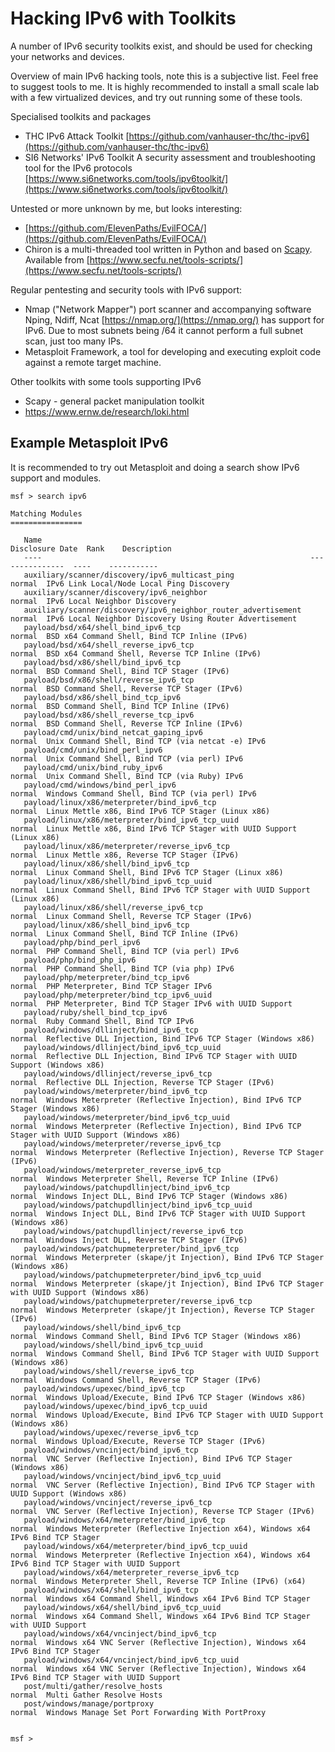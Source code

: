 # Hacking IPv6 with Toolkits

A number of IPv6 security toolkits exist, and should be used for checking your networks and devices.

Overview of main IPv6 hacking tools, note this is a subjective list. Feel free to suggest tools to me. It is highly recommended to install a small scale lab with a few virtualized devices, and try out running some of these tools.

Specialised toolkits and packages

* THC IPv6 Attack Toolkit  [https://github.com/vanhauser-thc/thc-ipv6](https://github.com/vanhauser-thc/thc-ipv6)
* SI6 Networks' IPv6 Toolkit
  A security assessment and troubleshooting tool for the IPv6 protocols [https://www.si6networks.com/tools/ipv6toolkit/](https://www.si6networks.com/tools/ipv6toolkit/) 

Untested or more unknown by me, but looks interesting:

* [https://github.com/ElevenPaths/EvilFOCA/](https://github.com/ElevenPaths/EvilFOCA/)
* Chiron is a multi-threaded tool written in Python and based on [Scapy](http://bb.secdev.org/scapy/overview). Available from [https://www.secfu.net/tools-scripts/](https://www.secfu.net/tools-scripts/)

Regular pentesting and security tools with IPv6 support:

* Nmap \("Network Mapper"\) port scanner and accompanying software Nping, Ndiff, Ncat [https://nmap.org/](https://nmap.org/) has support for IPv6. Due to most subnets being /64 it cannot perform a full subnet scan, just too many IPs.
* Metasploit Framework, a tool for developing and executing exploit code against a remote target machine.

Other toolkits with some tools supporting IPv6

* Scapy - general packet manipulation toolkit 
* https://www.ernw.de/research/loki.html

## Example Metasploit IPv6

It is recommended to try out Metasploit and doing a search show IPv6 support and modules.

```
msf > search ipv6

Matching Modules
================

   Name                                                            Disclosure Date  Rank    Description
   ----                                                            ---------------  ----    -----------
   auxiliary/scanner/discovery/ipv6_multicast_ping                                  normal  IPv6 Link Local/Node Local Ping Discovery
   auxiliary/scanner/discovery/ipv6_neighbor                                        normal  IPv6 Local Neighbor Discovery
   auxiliary/scanner/discovery/ipv6_neighbor_router_advertisement                   normal  IPv6 Local Neighbor Discovery Using Router Advertisement
   payload/bsd/x64/shell_bind_ipv6_tcp                                              normal  BSD x64 Command Shell, Bind TCP Inline (IPv6)
   payload/bsd/x64/shell_reverse_ipv6_tcp                                           normal  BSD x64 Command Shell, Reverse TCP Inline (IPv6)
   payload/bsd/x86/shell/bind_ipv6_tcp                                              normal  BSD Command Shell, Bind TCP Stager (IPv6)
   payload/bsd/x86/shell/reverse_ipv6_tcp                                           normal  BSD Command Shell, Reverse TCP Stager (IPv6)
   payload/bsd/x86/shell_bind_tcp_ipv6                                              normal  BSD Command Shell, Bind TCP Inline (IPv6)
   payload/bsd/x86/shell_reverse_tcp_ipv6                                           normal  BSD Command Shell, Reverse TCP Inline (IPv6)
   payload/cmd/unix/bind_netcat_gaping_ipv6                                         normal  Unix Command Shell, Bind TCP (via netcat -e) IPv6
   payload/cmd/unix/bind_perl_ipv6                                                  normal  Unix Command Shell, Bind TCP (via perl) IPv6
   payload/cmd/unix/bind_ruby_ipv6                                                  normal  Unix Command Shell, Bind TCP (via Ruby) IPv6
   payload/cmd/windows/bind_perl_ipv6                                               normal  Windows Command Shell, Bind TCP (via perl) IPv6
   payload/linux/x86/meterpreter/bind_ipv6_tcp                                      normal  Linux Mettle x86, Bind IPv6 TCP Stager (Linux x86)
   payload/linux/x86/meterpreter/bind_ipv6_tcp_uuid                                 normal  Linux Mettle x86, Bind IPv6 TCP Stager with UUID Support (Linux x86)
   payload/linux/x86/meterpreter/reverse_ipv6_tcp                                   normal  Linux Mettle x86, Reverse TCP Stager (IPv6)
   payload/linux/x86/shell/bind_ipv6_tcp                                            normal  Linux Command Shell, Bind IPv6 TCP Stager (Linux x86)
   payload/linux/x86/shell/bind_ipv6_tcp_uuid                                       normal  Linux Command Shell, Bind IPv6 TCP Stager with UUID Support (Linux x86)
   payload/linux/x86/shell/reverse_ipv6_tcp                                         normal  Linux Command Shell, Reverse TCP Stager (IPv6)
   payload/linux/x86/shell_bind_ipv6_tcp                                            normal  Linux Command Shell, Bind TCP Inline (IPv6)
   payload/php/bind_perl_ipv6                                                       normal  PHP Command Shell, Bind TCP (via perl) IPv6
   payload/php/bind_php_ipv6                                                        normal  PHP Command Shell, Bind TCP (via php) IPv6
   payload/php/meterpreter/bind_tcp_ipv6                                            normal  PHP Meterpreter, Bind TCP Stager IPv6
   payload/php/meterpreter/bind_tcp_ipv6_uuid                                       normal  PHP Meterpreter, Bind TCP Stager IPv6 with UUID Support
   payload/ruby/shell_bind_tcp_ipv6                                                 normal  Ruby Command Shell, Bind TCP IPv6
   payload/windows/dllinject/bind_ipv6_tcp                                          normal  Reflective DLL Injection, Bind IPv6 TCP Stager (Windows x86)
   payload/windows/dllinject/bind_ipv6_tcp_uuid                                     normal  Reflective DLL Injection, Bind IPv6 TCP Stager with UUID Support (Windows x86)
   payload/windows/dllinject/reverse_ipv6_tcp                                       normal  Reflective DLL Injection, Reverse TCP Stager (IPv6)
   payload/windows/meterpreter/bind_ipv6_tcp                                        normal  Windows Meterpreter (Reflective Injection), Bind IPv6 TCP Stager (Windows x86)
   payload/windows/meterpreter/bind_ipv6_tcp_uuid                                   normal  Windows Meterpreter (Reflective Injection), Bind IPv6 TCP Stager with UUID Support (Windows x86)
   payload/windows/meterpreter/reverse_ipv6_tcp                                     normal  Windows Meterpreter (Reflective Injection), Reverse TCP Stager (IPv6)
   payload/windows/meterpreter_reverse_ipv6_tcp                                     normal  Windows Meterpreter Shell, Reverse TCP Inline (IPv6)
   payload/windows/patchupdllinject/bind_ipv6_tcp                                   normal  Windows Inject DLL, Bind IPv6 TCP Stager (Windows x86)
   payload/windows/patchupdllinject/bind_ipv6_tcp_uuid                              normal  Windows Inject DLL, Bind IPv6 TCP Stager with UUID Support (Windows x86)
   payload/windows/patchupdllinject/reverse_ipv6_tcp                                normal  Windows Inject DLL, Reverse TCP Stager (IPv6)
   payload/windows/patchupmeterpreter/bind_ipv6_tcp                                 normal  Windows Meterpreter (skape/jt Injection), Bind IPv6 TCP Stager (Windows x86)
   payload/windows/patchupmeterpreter/bind_ipv6_tcp_uuid                            normal  Windows Meterpreter (skape/jt Injection), Bind IPv6 TCP Stager with UUID Support (Windows x86)
   payload/windows/patchupmeterpreter/reverse_ipv6_tcp                              normal  Windows Meterpreter (skape/jt Injection), Reverse TCP Stager (IPv6)
   payload/windows/shell/bind_ipv6_tcp                                              normal  Windows Command Shell, Bind IPv6 TCP Stager (Windows x86)
   payload/windows/shell/bind_ipv6_tcp_uuid                                         normal  Windows Command Shell, Bind IPv6 TCP Stager with UUID Support (Windows x86)
   payload/windows/shell/reverse_ipv6_tcp                                           normal  Windows Command Shell, Reverse TCP Stager (IPv6)
   payload/windows/upexec/bind_ipv6_tcp                                             normal  Windows Upload/Execute, Bind IPv6 TCP Stager (Windows x86)
   payload/windows/upexec/bind_ipv6_tcp_uuid                                        normal  Windows Upload/Execute, Bind IPv6 TCP Stager with UUID Support (Windows x86)
   payload/windows/upexec/reverse_ipv6_tcp                                          normal  Windows Upload/Execute, Reverse TCP Stager (IPv6)
   payload/windows/vncinject/bind_ipv6_tcp                                          normal  VNC Server (Reflective Injection), Bind IPv6 TCP Stager (Windows x86)
   payload/windows/vncinject/bind_ipv6_tcp_uuid                                     normal  VNC Server (Reflective Injection), Bind IPv6 TCP Stager with UUID Support (Windows x86)
   payload/windows/vncinject/reverse_ipv6_tcp                                       normal  VNC Server (Reflective Injection), Reverse TCP Stager (IPv6)
   payload/windows/x64/meterpreter/bind_ipv6_tcp                                    normal  Windows Meterpreter (Reflective Injection x64), Windows x64 IPv6 Bind TCP Stager
   payload/windows/x64/meterpreter/bind_ipv6_tcp_uuid                               normal  Windows Meterpreter (Reflective Injection x64), Windows x64 IPv6 Bind TCP Stager with UUID Support
   payload/windows/x64/meterpreter_reverse_ipv6_tcp                                 normal  Windows Meterpreter Shell, Reverse TCP Inline (IPv6) (x64)
   payload/windows/x64/shell/bind_ipv6_tcp                                          normal  Windows x64 Command Shell, Windows x64 IPv6 Bind TCP Stager
   payload/windows/x64/shell/bind_ipv6_tcp_uuid                                     normal  Windows x64 Command Shell, Windows x64 IPv6 Bind TCP Stager with UUID Support
   payload/windows/x64/vncinject/bind_ipv6_tcp                                      normal  Windows x64 VNC Server (Reflective Injection), Windows x64 IPv6 Bind TCP Stager
   payload/windows/x64/vncinject/bind_ipv6_tcp_uuid                                 normal  Windows x64 VNC Server (Reflective Injection), Windows x64 IPv6 Bind TCP Stager with UUID Support
   post/multi/gather/resolve_hosts                                                  normal  Multi Gather Resolve Hosts
   post/windows/manage/portproxy                                                    normal  Windows Manage Set Port Forwarding With PortProxy


msf >
```



